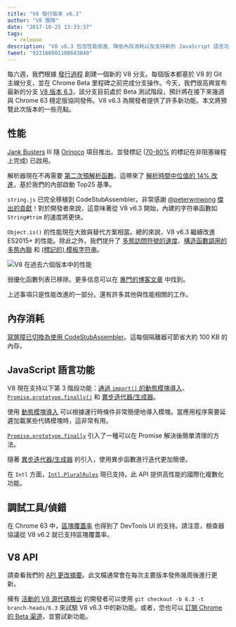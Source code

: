 ```yaml
---
title: "V8 發行版本 v6.3"
author: "V8 團隊"
date: "2017-10-25 13:33:37"
tags: 
  - release
description: "V8 v6.3 包含性能改進、降低內存消耗以及支持新的 JavaScript 語言功能。"
tweet: "923168001108643840"
---
```

每六週，我們根據 [發行過程](/docs/release-process) 創建一個新的 V8 分支。每個版本都基於 V8 的 Git 主線分支，並在 Chrome Beta 里程碑之前完成分支操作。今天，我們很高興宣布最新的分支 [V8 版本 6.3](https://chromium.googlesource.com/v8/v8.git/+log/branch-heads/6.3)，該分支目前處於 Beta 測試階段，預計將在接下來幾週與 Chrome 63 穩定版協同發佈。V8 v6.3 為開發者提供了許多新功能。本文將預覽此次版本的一些亮點。

<!--truncate-->
## 性能

[Jank Busters](/blog/jank-busters) III 隨 [Orinoco](/blog/orinoco) 項目推出。並發標記 ([70-80%](https://chromeperf.appspot.com/report?sid=612eec65c6f5c17528f9533349bad7b6f0020dba595d553b1ea6d7e7dcce9984) 的標記在非阻塞線程上完成) 已啟用。

解析器現在不再需要 [第二次預解析函數](https://docs.google.com/document/d/1TqpdGeLmURL2gc18s6PwNeyZOvayQJtJ16TCn0BEt48/edit#heading=h.un2pnqwbiw11)。這帶來了 [解析時間中位值的 14% 改進](https://docs.google.com/document/d/1TqpdGeLmURL2gc18s6PwNeyZOvayQJtJ16TCn0BEt48/edit#heading=h.dvuo4tqnsmml)，基於我們的內部啟動 Top25 基準。

`string.js` 已完全移植到 CodeStubAssembler。非常感謝 [@peterwmwong](https://twitter.com/peterwmwong) [傑出的貢獻](https://chromium-review.googlesource.com/q/peter.wm.wong)！對於開發者來說，這意味著從 V8 v6.3 開始，內建的字符串函數如 `String#trim` 的速度將更快。

`Object.is()` 的性能現在大致與替代方案相當。總的來說，V8 v6.3 繼續改進 ES2015+ 的性能。除此之外，我們提升了 [多態訪問符號的速度](https://bugs.chromium.org/p/v8/issues/detail?id=6367)、[構造函數調用的多態內聯](https://bugs.chromium.org/p/v8/issues/detail?id=6885) 和 [(標記的) 模板字符串](https://pasteboard.co/GLYc4gt.png)。

![V8 在過去六個版本中的性能](/_img/v8-release-63/ares6.svg)

弱優化函數列表已移除。更多信息可以在 [專門的博客文章](/blog/lazy-unlinking) 中找到。

上述事項只是性能改進的一部分。還有許多其他與性能相關的工作。

## 內存消耗

[寫屏障已切換為使用 CodeStubAssembler](https://chromium.googlesource.com/v8/v8/+/dbfdd4f9e9741df0a541afdd7516a34304102ee8)。這每個隔離器可節省大約 100 KB 的內存。

## JavaScript 語言功能

V8 現在支持以下第 3 階段功能：[通過 `import()` 的動態模塊導入](/features/dynamic-import)、[`Promise.prototype.finally()`](/features/promise-finally) 和 [異步迭代器/生成器](https://github.com/tc39/proposal-async-iteration)。

使用 [動態模塊導入](/features/dynamic-import) 可以根據運行時條件非常簡便地導入模塊。當應用程序需要延遲加載某些代碼模塊時，這非常有用。

[`Promise.prototype.finally`](/features/promise-finally) 引入了一種可以在 Promise 解決後簡單清理的方法。

隨著 [異步迭代器/生成器](https://github.com/tc39/proposal-async-iteration) 的引入，使用異步函數進行迭代更加簡便。

在 `Intl` 方面，[`Intl.PluralRules`](/features/intl-pluralrules) 現已支持。此 API 提供高性能的國際化複數化功能。

## 調試工具/偵錯

在 Chrome 63 中，[區塊覆蓋率](https://docs.google.com/presentation/d/1IFqqlQwJ0of3NuMvcOk-x4P_fpi1vJjnjGrhQCaJkH4/edit#slide=id.g271d6301ff_0_44) 也得到了 DevTools UI 的支持。請注意，檢查器協議從 V8 v6.2 就已支持區塊覆蓋率。

## V8 API

請查看我們的 [API 更改摘要](https://docs.google.com/document/d/1g8JFi8T_oAE_7uAri7Njtig7fKaPDfotU6huOa1alds/edit)。此文檔通常會在每次主要版本發佈幾周後進行更新。

擁有 [活動的 V8 源代碼檢出](/docs/source-code#using-git) 的開發者可以使用 `git checkout -b 6.3 -t branch-heads/6.3` 來試驗 V8 v6.3 中的新功能。或者，您也可以 [訂閱 Chrome 的 Beta 渠道](https://www.google.com/chrome/browser/beta.html)，並嘗試新功能。

